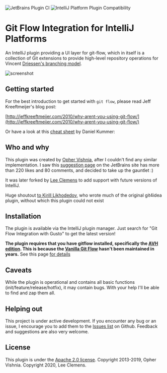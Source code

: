 ![JetBrains Plugin CI](https://github.com/leeclemens/gitflowgusto/workflows/JetBrains%20Plugin%20CI/badge.svg)
![IntelliJ Platform Plugin Compatibility](https://github.com/leeclemens/gitflowgusto/workflows/IntelliJ%20Platform%20Plugin%20Compatibility/badge.svg)

# Git Flow Integration for IntelliJ Platforms


An IntelliJ plugin providing a UI layer for git-flow, which in itself is a collection of Git extensions to provide high-level repository operations for Vincent [Driessen's branching model](http://nvie.com/git-model).

![screenshot](https://leeclemens.github.io/gitflowgusto/images/menu.png)


## Getting started

For the best introduction to get started with `git flow`, please read Jeff Kreeftmeijer's blog post:

[http://jeffkreeftmeijer.com/2010/why-arent-you-using-git-flow/](http://jeffkreeftmeijer.com/2010/why-arent-you-using-git-flow/)

Or have a look at this [cheat sheet](http://danielkummer.github.io/git-flow-cheatsheet/) by Daniel Kummer:

## Who and why

This plugin was created by [Opher Vishnia](http://www.opherv.com), after I couldn't find any similar implementation.
I saw this [suggestion page](http://youtrack.jetbrains.com/issue/IDEA-65491) on the JetBrains site has more than 220 likes and 80 comments, and decided to take up the gauntlet :)

It was later forked by [Lee Clemens](https://github.com/leeclemens) to add support with future versions of IntelliJ.

Huge shoutout [to Kirill Likhodedov](https://github.com/klikh), who wrote much of the original git4idea plugin, without which this plugin could not exist

## Installation

The plugin is available via the IntelliJ plugin manager. Just search for "Git Flow Integration with Gusto" to get the latest version!

**The plugin requires that you have gitflow installed, specifically the [AVH edition](https://github.com/petervanderdoes/gitflow).
 This is because the [Vanilla Git Flow](https://github.com/nvie/gitflow) hasn't been maintained in years.** See this page [for details](https://github.com/leeclemens/gitflowgusto/blob/develop/GITFLOW_VERSION.md)

## Caveats

While the plugin is operational and contains all basic functions (init/feature/release/hotfix), it may contain bugs. With your help I'll be able to find and zap them all.

## Helping out

This project is under active development.
If you encounter any bug or an issue, I encourage you to add them to the [Issues list](https://github.com/leeclemens/gitflowgusto/issues) on Github.
Feedback and suggestions are also very welcome.

## License

This plugin is under the [Apache 2.0 license](http://www.apache.org/licenses/LICENSE-2.0.html).
Copyright 2013-2019, Opher Vishnia.
Copyright 2020, Lee Clemens.
